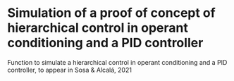 # Simulation of a proof of concept of hierarchical control in operant conditioning and a PID controller
Function to simulate a hierarchical control in operant conditioning and a PID controller, to appear in Sosa &amp; Alcalá, 2021
